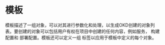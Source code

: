 # 模板

模板描述了一组对象，可以对其进行参数化和处理，以生成OKD创建的对象列表。要创建的对象可以包括用户有权在项目中创建的任何内容，例如服务， 构建配置和 部署配置。模板还可以定义一组 标签以应用于模板中定义的每个对象。

